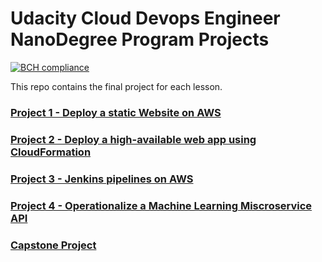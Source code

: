 # Udacity Cloud Devops Engineer NanoDegree Program Projects

[![BCH compliance](https://bettercodehub.com/edge/badge/tejada7/Cloud-Devops-Engineer-ND?branch=develop)](https://bettercodehub.com/)

This repo contains the final project for each lesson.

### [Project 1 - Deploy a static Website on AWS](./project-1)

### [Project 2 - Deploy a high-available web app using CloudFormation](./project-2)

### [Project 3 - Jenkins pipelines on AWS](./project-3)

### [Project 4 - Operationalize a Machine Learning Miscroservice API](./project-4)

### [Capstone Project](./capstone)